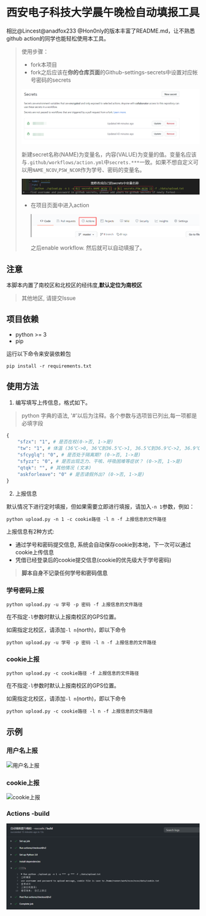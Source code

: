 # 西安电子科技大学晨午晚检自动填报工具

相比@Lincest@anadfox233 @Hon0nly的版本丰富了README.md，让不熟悉github action的同学也能轻松使用本工具。

> 使用步骤：
>
> - fork本项目
> - fork之后应该在**你的仓库页面**的Github-settings-secrets中设置对应帐号密码的secrets
>
> ![image-20200909222919501](./img/image-20200909222919501.png)
>
> 新建secret名称(NAME)为变量名，内容(VALUE)为变量的值。变量名应该与`.github/workflows/action.yml`中`secrets.***`一致。如果不想自定义可以用`NAME_NCOV`,`PSW_NCOR`作为学号、密码的变量名。
>
> ![image-20200909223214237](./img/image-20200909223214237.png)
>
> - 在项目页面中进入action
>
>   ![image-20210321085519307](./img/image-20210321085519307.png)
>
>   之后enable workflow. 然后就可以自动填报了。

## 注意
本脚本内置了南校区和北校区的经纬度,**默认定位为南校区**

> 其他地区, 请提交Issue

## 项目依赖
* python >= 3
* pip

运行以下命令来安装依赖包

```shell script
pip install -r requirements.txt
```

## 使用方法
1. 编写填写上传信息，格式如下。
> python 字典的语法, '#'以后为注释。各个参数与选项皆已列出,每一项都是必填字段
```python
{
    "sfzx": "1", # 是否在校(0->否, 1->是)
    "tw": "1", # 体温 (36℃->0, 36℃到36.5℃->1, 36.5℃到36.9℃->2, 36.9℃到37℃.3->3, 37.3℃到38℃->4, 38℃到38.5℃->5, 38.5℃到39℃->6, 39℃到40℃->7, 40℃以上->8)
    "sfcyglq": "0", # 是否处于隔离期? (0->否, 1->是)
    "sfyzz": "0", # 是否出现乏力、干咳、呼吸困难等症状？ (0->否, 1->是)
    "qtqk": "", # 其他情况 (文本)
    "askforleave": "0" # 是否请假外出? (0->否, 1->是)
}
```
2. 上报信息

默认情况下进行定时填报，但如果需要立即进行填报，请加入`-n 1`参数，例如：
```shell script
python upload.py -n 1 -c cookie路径 -l n -f 上报信息的文件路径
```

上报信息有2种方式: 
* 通过学号和密码提交信息, 系统会自动保存cookie到本地，下一次可以通过cookie上传信息 
* 凭借已经登录后的cookie提交信息(cookie的优先级大于学号密码)
> **脚本自身不记录任何学号和密码信息**

### 学号密码上报

```shell script
python upload.py -u 学号 -p 密码 -f 上报信息的文件路径
```

在不指定`-l`参数时默认上报南校区的GPS位置。

如需指定北校区，请添加`-l n`(north)，即以下命令

```shell script
python upload.py -u 学号 -p 密码 -l n -f 上报信息的文件路径
```

### cookie上报
```shell script
python upload.py -c cookie路径 -f 上报信息的文件路径
```

在不指定`-l`参数时默认上报南校区的GPS位置。

如需指定北校区，请添加`-l n`(north)，即以下命令

```shell script
python upload.py -c cookie路径 -l n -f 上报信息的文件路径
```

## 示例

### 用户名上报

![用户名上报](https://ning-wang.oss-cn-beijing.aliyuncs.com/blog-imags/用户名上报.gif)

### cookie上报

![cookie上报](https://ning-wang.oss-cn-beijing.aliyuncs.com/blog-imags/cookie上报.gif)


### Actions -build

![image-20200909223712295](./img/image-20200909223712295.png)
